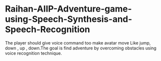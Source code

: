 # Raihan-AIIP-Adventure-game-using-Speech-Synthesis-and-Speech-Recognition
The player should give voice command too make avatar move  Like jump, down , up , down.The goal is find adventure by overcoming  obstacles using voice recognition technique.
